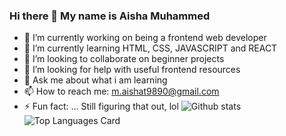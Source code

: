 ### Hi there 👋 My name is Aisha Muhammed



- 🔭 I’m currently working on being a frontend web developer
- 🌱 I’m currently learning HTML, CSS, JAVASCRIPT and REACT
- 👯 I’m looking to collaborate on beginner projects
- 🤔 I’m looking for help with useful frontend resources 
- 💬 Ask me about what i am learning
- 📫 How to reach me: m.aishat9890@gmail.com
- ⚡ Fun fact: ... Still figuring that out, lol
![Github stats](https://github-readme-stats.vercel.app/api?username=Aysha-py&theme=highcontrast&show_icons=true&count_private=true)
![Top Languages Card](https://github-readme-stats.vercel.app/api/top-langs/?username=Aysha-py&layout=compact)
